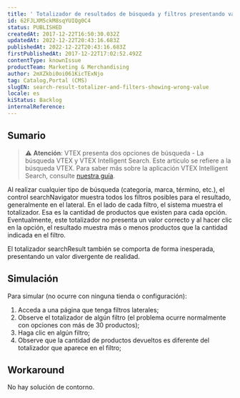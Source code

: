 ```yaml
---
title: ' Totalizador de resultados de búsqueda y filtros presentando valor equivocado'
id: 62FJLXM5ckM8sqYUIQg0C4
status: PUBLISHED
createdAt: 2017-12-22T16:50:30.032Z
updatedAt: 2022-12-22T20:43:16.683Z
publishedAt: 2022-12-22T20:43:16.683Z
firstPublishedAt: 2017-12-22T17:02:52.492Z
contentType: knownIssue
productTeam: Marketing & Merchandising
author: 2mXZkbi0oi061KicTExNjo
tag: Catalog,Portal (CMS)
slugEN: search-result-totalizer-and-filters-showing-wrong-value
locale: es
kiStatus: Backlog
internalReference: 
---
```


## Sumario

>⚠️ **Atención**: VTEX presenta dos opciones de búsqueda - La búsqueda VTEX y VTEX Intelligent Search. Este artículo se refiere a la búsqueda VTEX. Para saber más sobre la aplicación VTEX Intelligent Search, consulte <a href = "https://help.vtex.com/tracks/vtex-intelligent-search--19wrbB7nEQcmwzDPl1l4Cb">nuestra guía</a>.

Al realizar cualquier tipo de búsqueda (categoría, marca, término, etc.), el control searchNavigator muestra todos los filtros posibles para el resultado, generalmente en el lateral. En el lado de cada filtro, el sistema muestra el totalizador. Esa es la cantidad de productos que existen para cada opción. Eventualmente, este totalizador no presenta un valor correcto y al hacer clic en la opción, el resultado muestra más o menos productos que la cantidad indicada en el filtro.

El totalizador searchResult también se comporta de forma inesperada, presentando un valor divergente de realidad.

## Simulación

Para simular (no ocurre con ninguna tienda o configuración):
1. Acceda a una página que tenga filtros laterales;
2. Observe el totalizador de algún filtro (el problema ocurre normalmente con opciones con más de 30 productos);
3. Haga clic en algún filtro;
4. Observe que la cantidad de productos devueltos es diferente del totalizador que aparece en el filtro;

## Workaround

No hay solución de contorno.

